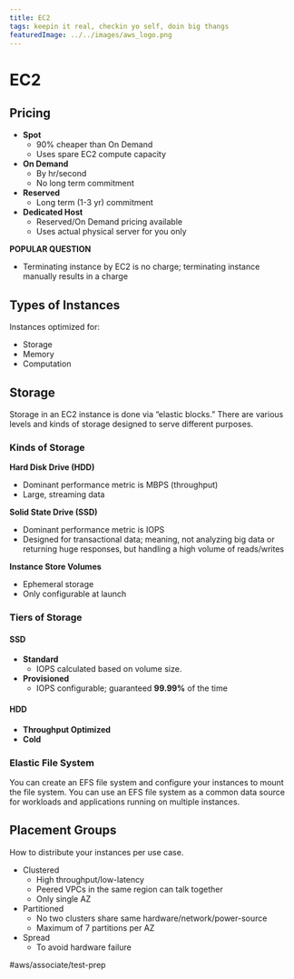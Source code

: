 ```yaml
---
title: EC2
tags: keepin it real, checkin yo self, doin big thangs
featuredImage: ../../images/aws_logo.png
---
```


# EC2
## Pricing
- **Spot**
	- 90% cheaper than On Demand
	- Uses spare EC2 compute capacity
- **On Demand**
	- By hr/second
	- No long term commitment
- **Reserved**
	- Long term (1-3 yr) commitment
- **Dedicated Host**
	- Reserved/On Demand pricing available
	- Uses actual physical server for you only

**POPULAR QUESTION**
- Terminating instance by EC2 is no charge; terminating instance manually results in a charge

## Types of Instances
Instances optimized for:
- Storage
- Memory
- Computation

## Storage
Storage in an EC2 instance is done via “elastic blocks.” There are various levels and kinds of storage designed to serve different purposes.

### Kinds of Storage

**Hard Disk Drive (HDD)**
- Dominant performance metric is MBPS (throughput)
- Large, streaming data

**Solid State Drive (SSD)**
- Dominant performance metric is IOPS
- Designed for transactional data; meaning, not analyzing big data or returning huge responses, but handling a high volume of reads/writes

**Instance Store Volumes**
- Ephemeral storage
- Only configurable at launch

### Tiers of Storage
#### SSD 
- **Standard**
	- IOPS calculated based on volume size.
- **Provisioned**
	- IOPS configurable; guaranteed **99.99%** of the time
#### HDD 
- **Throughput Optimized**
- **Cold**

### Elastic File System
You can create an EFS file system and configure your instances to mount the file system. You can use an EFS file system as a common data source for workloads and applications running on multiple instances. 

## Placement Groups
How to distribute your instances per use case.

- Clustered
	- High throughput/low-latency
	- Peered VPCs in the same region can talk together
	- Only single AZ
- Partitioned
	- No two clusters share same hardware/network/power-source
	- Maximum of 7 partitions per AZ
- Spread
	- To avoid hardware failure

#aws/associate/test-prep